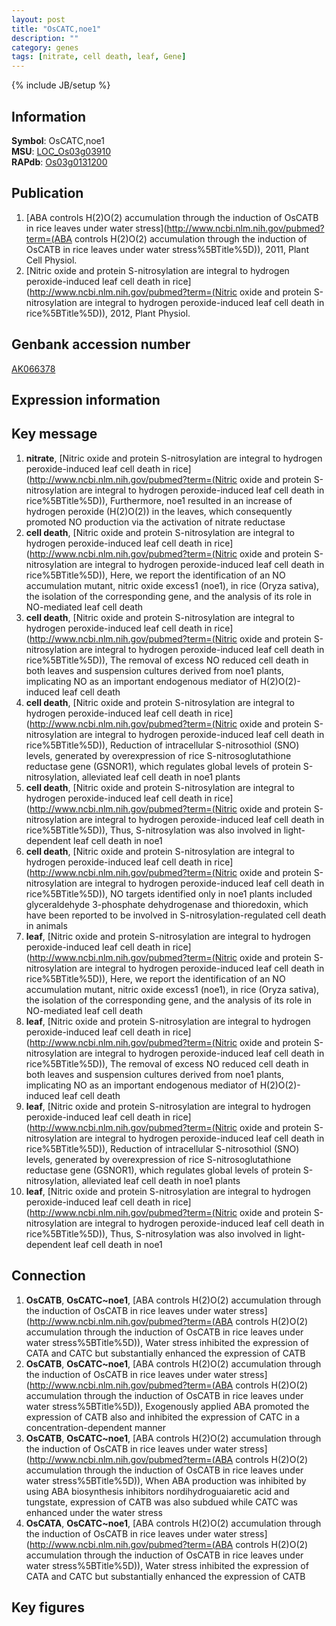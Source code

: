 ```yaml
---
layout: post
title: "OsCATC,noe1"
description: ""
category: genes
tags: [nitrate, cell death, leaf, Gene]
---
```

{% include JB/setup %}

## Information
__Symbol__: OsCATC,noe1  
__MSU__: [LOC_Os03g03910](http://rice.plantbiology.msu.edu/cgi-bin/ORF_infopage.cgi?orf=LOC_Os03g03910)  
__RAPdb__: [Os03g0131200](http://rapdb.dna.affrc.go.jp/viewer/gbrowse_details/irgsp1?name=Os03g0131200)  

## Publication
1. [ABA controls H(2)O(2) accumulation through the induction of OsCATB in rice leaves under water stress](http://www.ncbi.nlm.nih.gov/pubmed?term=(ABA controls H(2)O(2) accumulation through the induction of OsCATB in rice leaves under water stress%5BTitle%5D)), 2011, Plant Cell Physiol.
2. [Nitric oxide and protein S-nitrosylation are integral to hydrogen peroxide-induced leaf cell death in rice](http://www.ncbi.nlm.nih.gov/pubmed?term=(Nitric oxide and protein S-nitrosylation are integral to hydrogen peroxide-induced leaf cell death in rice%5BTitle%5D)), 2012, Plant Physiol.

## Genbank accession number
[AK066378](http://www.ncbi.nlm.nih.gov/nuccore/AK066378)

## Expression information

## Key message
1. __nitrate__, [Nitric oxide and protein S-nitrosylation are integral to hydrogen peroxide-induced leaf cell death in rice](http://www.ncbi.nlm.nih.gov/pubmed?term=(Nitric oxide and protein S-nitrosylation are integral to hydrogen peroxide-induced leaf cell death in rice%5BTitle%5D)),  Furthermore, noe1 resulted in an increase of hydrogen peroxide (H(2)O(2)) in the leaves, which consequently promoted NO production via the activation of nitrate reductase
2. __cell death__, [Nitric oxide and protein S-nitrosylation are integral to hydrogen peroxide-induced leaf cell death in rice](http://www.ncbi.nlm.nih.gov/pubmed?term=(Nitric oxide and protein S-nitrosylation are integral to hydrogen peroxide-induced leaf cell death in rice%5BTitle%5D)),  Here, we report the identification of an NO accumulation mutant, nitric oxide excess1 (noe1), in rice (Oryza sativa), the isolation of the corresponding gene, and the analysis of its role in NO-mediated leaf cell death
3. __cell death__, [Nitric oxide and protein S-nitrosylation are integral to hydrogen peroxide-induced leaf cell death in rice](http://www.ncbi.nlm.nih.gov/pubmed?term=(Nitric oxide and protein S-nitrosylation are integral to hydrogen peroxide-induced leaf cell death in rice%5BTitle%5D)),  The removal of excess NO reduced cell death in both leaves and suspension cultures derived from noe1 plants, implicating NO as an important endogenous mediator of H(2)O(2)-induced leaf cell death
4. __cell death__, [Nitric oxide and protein S-nitrosylation are integral to hydrogen peroxide-induced leaf cell death in rice](http://www.ncbi.nlm.nih.gov/pubmed?term=(Nitric oxide and protein S-nitrosylation are integral to hydrogen peroxide-induced leaf cell death in rice%5BTitle%5D)),  Reduction of intracellular S-nitrosothiol (SNO) levels, generated by overexpression of rice S-nitrosoglutathione reductase gene (GSNOR1), which regulates global levels of protein S-nitrosylation, alleviated leaf cell death in noe1 plants
5. __cell death__, [Nitric oxide and protein S-nitrosylation are integral to hydrogen peroxide-induced leaf cell death in rice](http://www.ncbi.nlm.nih.gov/pubmed?term=(Nitric oxide and protein S-nitrosylation are integral to hydrogen peroxide-induced leaf cell death in rice%5BTitle%5D)),  Thus, S-nitrosylation was also involved in light-dependent leaf cell death in noe1
6. __cell death__, [Nitric oxide and protein S-nitrosylation are integral to hydrogen peroxide-induced leaf cell death in rice](http://www.ncbi.nlm.nih.gov/pubmed?term=(Nitric oxide and protein S-nitrosylation are integral to hydrogen peroxide-induced leaf cell death in rice%5BTitle%5D)),  NO targets identified only in noe1 plants included glyceraldehyde 3-phosphate dehydrogenase and thioredoxin, which have been reported to be involved in S-nitrosylation-regulated cell death in animals
7. __leaf__, [Nitric oxide and protein S-nitrosylation are integral to hydrogen peroxide-induced leaf cell death in rice](http://www.ncbi.nlm.nih.gov/pubmed?term=(Nitric oxide and protein S-nitrosylation are integral to hydrogen peroxide-induced leaf cell death in rice%5BTitle%5D)),  Here, we report the identification of an NO accumulation mutant, nitric oxide excess1 (noe1), in rice (Oryza sativa), the isolation of the corresponding gene, and the analysis of its role in NO-mediated leaf cell death
8. __leaf__, [Nitric oxide and protein S-nitrosylation are integral to hydrogen peroxide-induced leaf cell death in rice](http://www.ncbi.nlm.nih.gov/pubmed?term=(Nitric oxide and protein S-nitrosylation are integral to hydrogen peroxide-induced leaf cell death in rice%5BTitle%5D)),  The removal of excess NO reduced cell death in both leaves and suspension cultures derived from noe1 plants, implicating NO as an important endogenous mediator of H(2)O(2)-induced leaf cell death
9. __leaf__, [Nitric oxide and protein S-nitrosylation are integral to hydrogen peroxide-induced leaf cell death in rice](http://www.ncbi.nlm.nih.gov/pubmed?term=(Nitric oxide and protein S-nitrosylation are integral to hydrogen peroxide-induced leaf cell death in rice%5BTitle%5D)),  Reduction of intracellular S-nitrosothiol (SNO) levels, generated by overexpression of rice S-nitrosoglutathione reductase gene (GSNOR1), which regulates global levels of protein S-nitrosylation, alleviated leaf cell death in noe1 plants
10. __leaf__, [Nitric oxide and protein S-nitrosylation are integral to hydrogen peroxide-induced leaf cell death in rice](http://www.ncbi.nlm.nih.gov/pubmed?term=(Nitric oxide and protein S-nitrosylation are integral to hydrogen peroxide-induced leaf cell death in rice%5BTitle%5D)),  Thus, S-nitrosylation was also involved in light-dependent leaf cell death in noe1

## Connection
1. __OsCATB__, __OsCATC~noe1__, [ABA controls H(2)O(2) accumulation through the induction of OsCATB in rice leaves under water stress](http://www.ncbi.nlm.nih.gov/pubmed?term=(ABA controls H(2)O(2) accumulation through the induction of OsCATB in rice leaves under water stress%5BTitle%5D)),  Water stress inhibited the expression of CATA and CATC but substantially enhanced the expression of CATB
2. __OsCATB__, __OsCATC~noe1__, [ABA controls H(2)O(2) accumulation through the induction of OsCATB in rice leaves under water stress](http://www.ncbi.nlm.nih.gov/pubmed?term=(ABA controls H(2)O(2) accumulation through the induction of OsCATB in rice leaves under water stress%5BTitle%5D)),  Exogenously applied ABA promoted the expression of CATB also and inhibited the expression of CATC in a concentration-dependent manner
3. __OsCATB__, __OsCATC~noe1__, [ABA controls H(2)O(2) accumulation through the induction of OsCATB in rice leaves under water stress](http://www.ncbi.nlm.nih.gov/pubmed?term=(ABA controls H(2)O(2) accumulation through the induction of OsCATB in rice leaves under water stress%5BTitle%5D)),  When ABA production was inhibited by using ABA biosynthesis inhibitors nordihydroguaiaretic acid and tungstate, expression of CATB was also subdued while CATC was enhanced under the water stress
4. __OsCATA__, __OsCATC~noe1__, [ABA controls H(2)O(2) accumulation through the induction of OsCATB in rice leaves under water stress](http://www.ncbi.nlm.nih.gov/pubmed?term=(ABA controls H(2)O(2) accumulation through the induction of OsCATB in rice leaves under water stress%5BTitle%5D)),  Water stress inhibited the expression of CATA and CATC but substantially enhanced the expression of CATB

## Key figures


